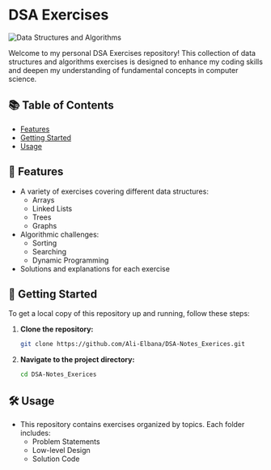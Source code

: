 # DSA Exercises

![Data Structures and Algorithms](https://github.com/user-attachments/assets/8d5b5297-cb00-4c34-8d98-3fe4d37feffb)

Welcome to my personal DSA Exercises repository! This collection of data structures and algorithms exercises is designed to enhance my coding skills and deepen my understanding of fundamental concepts in computer science.

## 📚 Table of Contents

- [Features](#features)
- [Getting Started](#getting-started)
- [Usage](#usage)

## 🌟 Features

- A variety of exercises covering different data structures:
  - Arrays
  - Linked Lists
  - Trees
  - Graphs
- Algorithmic challenges:
  - Sorting
  - Searching
  - Dynamic Programming
- Solutions and explanations for each exercise

## 🚀 Getting Started

To get a local copy of this repository up and running, follow these steps:

1. **Clone the repository:**
   ```bash
   git clone https://github.com/Ali-Elbana/DSA-Notes_Exerices.git
   ```

2. **Navigate to the project directory:**
    ```bash
    cd DSA-Notes_Exerices
    ```

## 🛠️ Usage

- This repository contains exercises organized by topics. Each folder includes:
  - Problem Statements
  - Low-level Design
  - Solution Code
 






   
